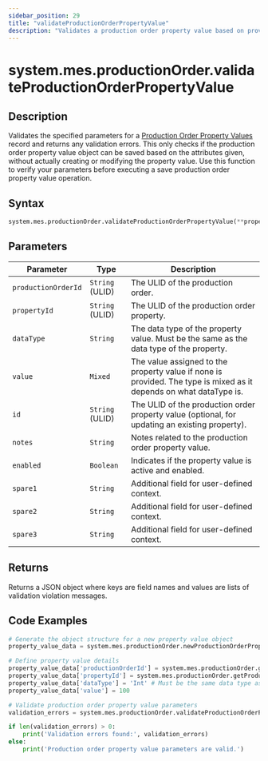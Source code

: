```yaml
---
sidebar_position: 29
title: "validateProductionOrderPropertyValue"
description: "Validates a production order property value based on provided parameters."
---
```


# system.mes.productionOrder.validateProductionOrderPropertyValue

## Description

Validates the specified parameters for a [Production Order Property Values](../../data-model/production-order-model/production-order-property-value) record and returns any validation errors.
This only checks if the production order property value object can be saved based on the attributes given, without actually creating or modifying the property value. Use this function to verify your parameters before executing a save production order property value operation.

## Syntax

```python
system.mes.productionOrder.validateProductionOrderPropertyValue(**property_data)
```

## Parameters

| Parameter           | Type            | Description                                                                                                        |
| ------------------- | --------------- | ------------------------------------------------------------------------------------------------------------------ |
| `productionOrderId` | `String` (ULID) | The ULID of the production order.                                                                                  |
| `propertyId`        | `String` (ULID) | The ULID of the production order property.                                                                         |
| `dataType`          | `String`        | The data type of the property value. Must be the same as the data type of the property.                            |
| `value`             | `Mixed`         | The value assigned to the property value if none is provided. The type is mixed as it depends on what dataType is. |
| `id`                | `String` (ULID) | The ULID of the production order property value (optional, for updating an existing property).                     |
| `notes`             | `String`        | Notes related to the production order property value.                                                              |
| `enabled`           | `Boolean`       | Indicates if the property value is active and enabled.                                                             |
| `spare1`            | `String`        | Additional field for user-defined context.                                                                         |
| `spare2`            | `String`        | Additional field for user-defined context.                                                                         |
| `spare3`            | `String`        | Additional field for user-defined context.                                                                         |

## Returns

Returns a JSON object where keys are field names and values are lists of validation violation messages.

## Code Examples

```python
# Generate the object structure for a new property value object
property_value_data = system.mes.productionOrder.newProductionOrderPropertyValue()

# Define property value details
property_value_data['productionOrderId'] = system.mes.productionOrder.getProductionOrder('Order001')['id']
property_value_data['propertyId'] = system.mes.productionOrder.getProductionOrderProperty('Batch Size')['id']
property_value_data['dataType'] = 'Int' # Must be the same data type as the property
property_value_data['value'] = 100

# Validate production order property value parameters
validation_errors = system.mes.productionOrder.validateProductionOrderPropertyValue(**property_value_data)

if len(validation_errors) > 0:
    print('Validation errors found:', validation_errors)
else:
    print('Production order property value parameters are valid.')
```
